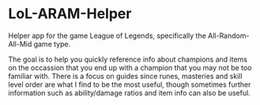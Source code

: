 LoL-ARAM-Helper
===============

Helper app for the game League of Legends, specifically the All-Random-All-Mid game type.

The goal is to help you quickly reference info about champions and items on the occassion that you end up with a champion that you may not be too familiar with. There is a focus on guides since runes, masteries and skill level order are what I find to be the most useful, though sometimes further information such as ability/damage ratios and item info can also be useful.
